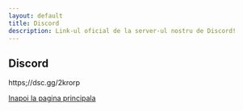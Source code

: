 ```yaml
---
layout: default
title: Discord
description: Link-ul oficial de la server-ul nostru de Discord!
---
```


## Discord

<a>https;//dsc.gg/2krorp

[Inapoi la pagina principala](./)
